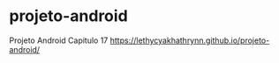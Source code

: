 # projeto-android
Projeto Android Capitulo 17 
https://lethycyakhathrynn.github.io/projeto-android/
